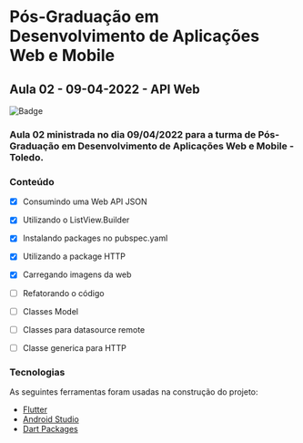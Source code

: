# Pós-Graduação em Desenvolvimento de Aplicações Web e Mobile
## Aula 02 - 09-04-2022 - API Web

![Badge](https://img.shields.io/badge/Marcos%20Dias%20Vendramini-Flutter-blue)

### Aula 02 ministrada no dia 09/04/2022 para a turma de Pós-Graduação em Desenvolvimento de Aplicações Web e Mobile - Toledo.

### Conteúdo

- [x] Consumindo uma Web API JSON
- [x] Utilizando o ListView.Builder
- [x] Instalando packages no pubspec.yaml
- [x] Utilizando a package HTTP
- [x] Carregando imagens da web
- [ ] Refatorando o código
- [ ] Classes Model
- [ ] Classes para datasource remote
- [ ] Classe generica para HTTP


### Tecnologias

As seguintes ferramentas foram usadas na construção do projeto:

- [Flutter](https://flutter.dev/)
- [Android Studio](https://developer.android.com/studio)
- [Dart Packages](https://pub.dev/)
